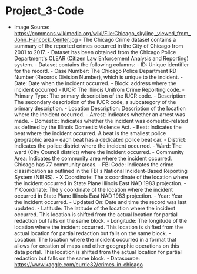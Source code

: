 # Project_3-Code
- Image Source: https://commons.wikimedia.org/wiki/File:Chicago_skyline,_viewed_from_John_Hancock_Center.jpg - The Chicago Crime dataset contains a summary of the reported crimes occurred in the City of Chicago from 2001 to 2017.  - Dataset has been obtained from the Chicago Police Department's CLEAR (Citizen Law Enforcement Analysis and Reporting) system. - Dataset contains the following columns:      - ID: Unique identifier for the record.     - Case Number: The Chicago Police Department RD Number (Records Division Number), which is unique to the incident.     - Date: Date when the incident occurred.     - Block: address where the incident occurred     - IUCR: The Illinois Unifrom Crime Reporting code.     - Primary Type: The primary description of the IUCR code.     - Description: The secondary description of the IUCR code, a subcategory of the primary description.     - Location Description: Description of the location where the incident occurred.     - Arrest: Indicates whether an arrest was made.     - Domestic: Indicates whether the incident was domestic-related as defined by the Illinois Domestic Violence Act.     - Beat: Indicates the beat where the incident occurred. A beat is the smallest police geographic area – each beat has a dedicated police beat car.      - District: Indicates the police district where the incident occurred.      - Ward: The ward (City Council district) where the incident occurred.      - Community Area: Indicates the community area where the incident occurred. Chicago has 77 community areas.      - FBI Code: Indicates the crime classification as outlined in the FBI's National Incident-Based Reporting System (NIBRS).      - X Coordinate: The x coordinate of the location where the incident occurred in State Plane Illinois East NAD 1983 projection.      - Y Coordinate: The y coordinate of the location where the incident occurred in State Plane Illinois East NAD 1983 projection.      - Year: Year the incident occurred.     - Updated On: Date and time the record was last updated.     - Latitude: The latitude of the location where the incident occurred. This location is shifted from the actual location for partial redaction but falls on the same block.     - Longitude: The longitude of the location where the incident occurred. This location is shifted from the actual location for partial redaction but falls on the same block.     - Location: The location where the incident occurred in a format that allows for creation of maps and other geographic operations on this data portal. This location is shifted from the actual location for partial redaction but falls on the same block. - Datasource: https://www.kaggle.com/currie32/crimes-in-chicago
